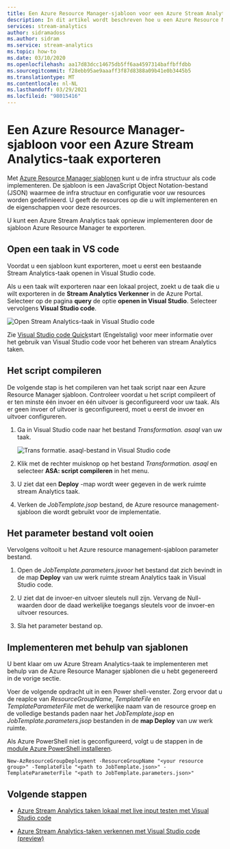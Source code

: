 ```yaml
---
title: Een Azure Resource Manager-sjabloon voor een Azure Stream Analytics-taak exporteren
description: In dit artikel wordt beschreven hoe u een Azure Resource Manager sjabloon voor uw Azure Stream Analytics taak exporteert.
services: stream-analytics
author: sidramadoss
ms.author: sidram
ms.service: stream-analytics
ms.topic: how-to
ms.date: 03/10/2020
ms.openlocfilehash: aa17d83dcc14675db5ff6aa4597314baffbffdbb
ms.sourcegitcommit: f28ebb95ae9aaaff3f87d8388a09b41e0b3445b5
ms.translationtype: MT
ms.contentlocale: nl-NL
ms.lasthandoff: 03/29/2021
ms.locfileid: "98015416"
---
```

# <a name="export-an-azure-stream-analytics-job-azure-resource-manager-template"></a>Een Azure Resource Manager-sjabloon voor een Azure Stream Analytics-taak exporteren

Met [Azure Resource Manager sjablonen](../azure-resource-manager/templates/overview.md) kunt u de infra structuur als code implementeren. De sjabloon is een JavaScript Object Notation-bestand (JSON) waarmee de infra structuur en configuratie voor uw resources worden gedefinieerd. U geeft de resources op die u wilt implementeren en de eigenschappen voor deze resources.

U kunt een Azure Stream Analytics taak opnieuw implementeren door de sjabloon Azure Resource Manager te exporteren.

## <a name="open-a-job-in-vs-code"></a>Open een taak in VS code

Voordat u een sjabloon kunt exporteren, moet u eerst een bestaande Stream Analytics-taak openen in Visual Studio code. 

Als u een taak wilt exporteren naar een lokaal project, zoekt u de taak die u wilt exporteren in de **Stream Analytics Verkenner** in de Azure Portal. Selecteer op de pagina **query** de optie **openen in Visual Studio**. Selecteer vervolgens **Visual Studio code**.

![Open Stream Analytics-taak in Visual Studio code](./media/resource-manager-export/open-job-vs-code.png)

Zie [Visual Studio code Quick](quick-create-visual-studio-code.md)start (Engelstalig) voor meer informatie over het gebruik van Visual Studio code voor het beheren van stream Analytics taken.

## <a name="compile-the-script"></a>Het script compileren 

De volgende stap is het compileren van het taak script naar een Azure Resource Manager sjabloon. Controleer voordat u het script compileert of er ten minste één invoer en één uitvoer is geconfigureerd voor uw taak. Als er geen invoer of uitvoer is geconfigureerd, moet u eerst de invoer en uitvoer configureren.

1. Ga in Visual Studio code naar het bestand *Transformation. asaql* van uw taak.

   ![Trans formatie. asaql-bestand in Visual Studio code](./media/resource-manager-export/transformation-asaql.png)

1. Klik met de rechter muisknop op het bestand *Transformation. asaql* en selecteer **ASA: script compileren** in het menu.

1. U ziet dat een **Deploy** -map wordt weer gegeven in de werk ruimte stream Analytics taak.

1. Verken de *JobTemplate.jsop* bestand, de Azure resource management-sjabloon die wordt gebruikt voor de implementatie.

## <a name="complete-the-parameters-file"></a>Het parameter bestand volt ooien

Vervolgens voltooit u het Azure resource management-sjabloon parameter bestand.

1. Open de *JobTemplate.parameters.jsvoor* het bestand dat zich bevindt in de map **Deploy** van uw werk ruimte stream Analytics taak in Visual Studio code.

1. U ziet dat de invoer-en uitvoer sleutels null zijn. Vervang de Null-waarden door de daad werkelijke toegangs sleutels voor de invoer-en uitvoer resources.

1. Sla het parameter bestand op.

## <a name="deploy-using-templates"></a>Implementeren met behulp van sjablonen

U bent klaar om uw Azure Stream Analytics-taak te implementeren met behulp van de Azure Resource Manager sjablonen die u hebt gegenereerd in de vorige sectie.

Voer de volgende opdracht uit in een Power shell-venster. Zorg ervoor dat u de reaplce van *ResourceGroupName*, *TemplateFile* en *TemplateParameterFile* met de werkelijke naam van de resource groep en de volledige bestands paden naar het *JobTemplate.jsop* en *JobTemplate.parameters.jsop* bestanden in de **map Deploy** van uw werk ruimte.

Als Azure PowerShell niet is geconfigureerd, volgt u de stappen in de [module Azure PowerShell installeren](/powershell/azure/install-Az-ps).

```azurepowershell
New-AzResourceGroupDeployment -ResourceGroupName "<your resource group>" -TemplateFile "<path to JobTemplate.json>" -TemplateParameterFile "<path to JobTemplate.parameters.json>"
```

## <a name="next-steps"></a>Volgende stappen

* [Azure Stream Analytics taken lokaal met live input testen met Visual Studio code](visual-studio-code-local-run-live-input.md)

* [Azure Stream Analytics-taken verkennen met Visual Studio code (preview)](visual-studio-code-explore-jobs.md)